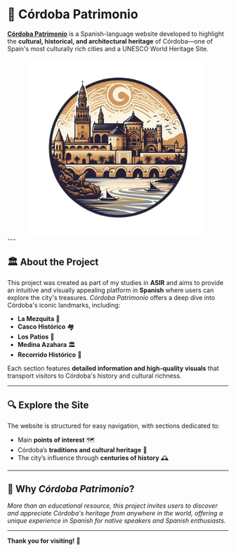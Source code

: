 # 🌟 Córdoba Patrimonio

[**Córdoba Patrimonio**](https://salrox.github.io/Cordoba-Patrimonio/) is a Spanish-language website developed to highlight the **cultural, historical, and architectural heritage** of Córdoba—one of Spain's most culturally rich cities and a UNESCO World Heritage Site.
<div align="center">
<a href="https://salrox.github.io/Cordoba-Patrimonio/" target="_blank"><img src="./img/logosinfondo.png" width="400" alt="Córdoba Patrimonio"></a>
</div>
---

## 🏛️ About the Project

This project was created as part of my studies in **ASIR** and aims to provide an intuitive and visually appealing platform in **Spanish** where users can explore the city's treasures. *Córdoba Patrimonio* offers a deep dive into Córdoba's iconic landmarks, including:

- **La Mezquita** 🕌
- **Casco Histórico** 🏘️
- **Los Patios** 🌺
- **Medina Azahara** 🏛️
- **Recorrido Histórico** 📜

Each section features **detailed information and high-quality visuals** that transport visitors to Córdoba's history and cultural richness.

---

## 🔍 Explore the Site

The website is structured for easy navigation, with sections dedicated to:
- Main **points of interest** 🗺️
- Córdoba’s **traditions and cultural heritage** 🎉
- The city’s influence through **centuries of history** 🕰️

---

## 🎯 Why *Córdoba Patrimonio*?

*More than an educational resource, this project invites users to discover and appreciate Córdoba's heritage from anywhere in the world, offering a unique experience in Spanish for native speakers and Spanish enthusiasts.*

---

**Thank you for visiting!** 🙏
